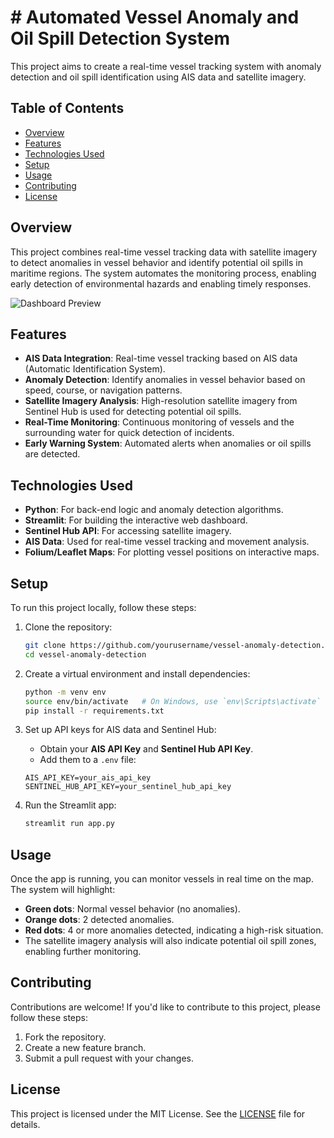 # # Automated Vessel Anomaly and Oil Spill Detection System

This project aims to create a real-time vessel tracking system with anomaly detection and oil spill identification using AIS data and satellite imagery.

## Table of Contents
- [Overview](#overview)
- [Features](#features)
- [Technologies Used](#technologies-used)
- [Setup](#setup)
- [Usage](#usage)
- [Contributing](#contributing)
- [License](#license)

## Overview
This project combines real-time vessel tracking data with satellite imagery to detect anomalies in vessel behavior and identify potential oil spills in maritime regions. The system automates the monitoring process, enabling early detection of environmental hazards and enabling timely responses.

![Dashboard Preview](![image](https://github.com/user-attachments/assets/686b805d-fd6c-4a7d-8d21-d91b828f9e1c)
)

## Features
- **AIS Data Integration**: Real-time vessel tracking based on AIS data (Automatic Identification System).
- **Anomaly Detection**: Identify anomalies in vessel behavior based on speed, course, or navigation patterns.
- **Satellite Imagery Analysis**: High-resolution satellite imagery from Sentinel Hub is used for detecting potential oil spills.
- **Real-Time Monitoring**: Continuous monitoring of vessels and the surrounding water for quick detection of incidents.
- **Early Warning System**: Automated alerts when anomalies or oil spills are detected.
  
## Technologies Used
- **Python**: For back-end logic and anomaly detection algorithms.
- **Streamlit**: For building the interactive web dashboard.
- **Sentinel Hub API**: For accessing satellite imagery.
- **AIS Data**: Used for real-time vessel tracking and movement analysis.
- **Folium/Leaflet Maps**: For plotting vessel positions on interactive maps.

## Setup
To run this project locally, follow these steps:

1. Clone the repository:
    ```bash
    git clone https://github.com/yourusername/vessel-anomaly-detection.git
    cd vessel-anomaly-detection
    ```

2. Create a virtual environment and install dependencies:
    ```bash
    python -m venv env
    source env/bin/activate   # On Windows, use `env\Scripts\activate`
    pip install -r requirements.txt
    ```

3. Set up API keys for AIS data and Sentinel Hub:
    - Obtain your **AIS API Key** and **Sentinel Hub API Key**.
    - Add them to a `.env` file:
    ```
    AIS_API_KEY=your_ais_api_key
    SENTINEL_HUB_API_KEY=your_sentinel_hub_api_key
    ```

4. Run the Streamlit app:
    ```bash
    streamlit run app.py
    ```

## Usage
Once the app is running, you can monitor vessels in real time on the map. The system will highlight:
- **Green dots**: Normal vessel behavior (no anomalies).
- **Orange dots**: 2 detected anomalies.
- **Red dots**: 4 or more anomalies detected, indicating a high-risk situation.
- The satellite imagery analysis will also indicate potential oil spill zones, enabling further monitoring.

## Contributing
Contributions are welcome! If you'd like to contribute to this project, please follow these steps:
1. Fork the repository.
2. Create a new feature branch.
3. Submit a pull request with your changes.

## License
This project is licensed under the MIT License. See the [LICENSE](LICENSE) file for details.
